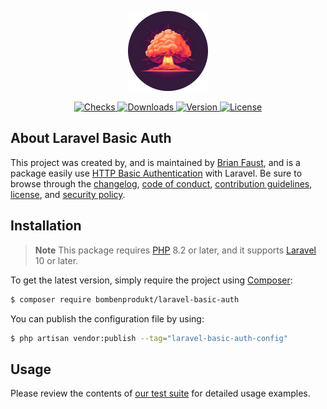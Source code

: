 <p align="center">
    <a href="https://bombenprodukt.com" target="_blank">
        <img src="https://raw.githubusercontent.com/BombenProdukt/assets/main/logo-text.svg" width="128" alt="BombenProdukt Logo" />
    </a>
</p>

<p align="center">
    <a href="https://github.com/faustbrian/laravel-basic-auth/actions">
        <img src="https://badge.sh/github/check-runs/BombenProdukt/laravel-basic-auth" alt="Checks" />
    </a>
    <a href="https://packagist.org/packages/bombenprodukt/laravel-basic-auth">
        <img src="https://badge.sh/packagist/downloads/BombenProdukt/laravel-basic-auth" alt="Downloads" />
    </a>
    <a href="https://packagist.org/packages/bombenprodukt/laravel-basic-auth">
        <img src="https://badge.sh/packagist/version/BombenProdukt/laravel-basic-auth" alt="Version" />
    </a>
    <a href="https://packagist.org/packages/bombenprodukt/laravel-basic-auth">
        <img src="https://badge.sh/packagist/license/BombenProdukt/laravel-basic-auth" alt="License" />
    </a>
</p>

## About Laravel Basic Auth

This project was created by, and is maintained by [Brian Faust](https://github.com/faustbrian), and is a package easily use [HTTP Basic Authentication](https://developer.mozilla.org/en-US/docs/Web/HTTP/Authentication#basic_authentication_scheme) with Laravel. Be sure to browse through the [changelog](CHANGELOG.md), [code of conduct](.github/CODE_OF_CONDUCT.md), [contribution guidelines](.github/CONTRIBUTING.md), [license](LICENSE), and [security policy](.github/SECURITY.md).

## Installation

> **Note**
> This package requires [PHP](https://www.php.net/) 8.2 or later, and it supports [Laravel](https://laravel.com/) 10 or later.

To get the latest version, simply require the project using [Composer](https://getcomposer.org/):

```bash
$ composer require bombenprodukt/laravel-basic-auth
```

You can publish the configuration file by using:

```bash
$ php artisan vendor:publish --tag="laravel-basic-auth-config"
```

## Usage

Please review the contents of [our test suite](/tests) for detailed usage examples.
